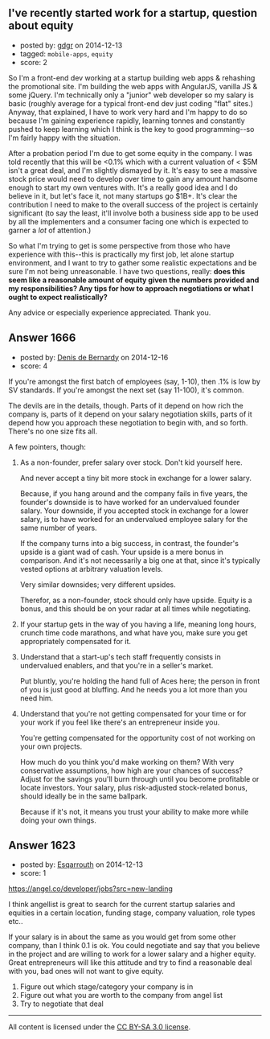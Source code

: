 ## I've recently started work for a startup, question about equity

- posted by: [gdgr](https://stackexchange.com/users/5065936/gdgr) on 2014-12-13
- tagged: `mobile-apps`, `equity`
- score: 2

<p>So I'm a front-end dev working at a startup building web apps &amp; rehashing the promotional site. I'm building the web apps with AngularJS, vanilla JS &amp; some jQuery. I'm technically only a "junior" web developer so my salary is basic (roughly average for a typical front-end dev just coding "flat" sites.) Anyway, that explained, I have to work very hard and I'm happy to do so because I'm gaining experience rapidly, learning tonnes and constantly pushed to keep learning which I think is the key to good programming--so I'm fairly happy with the situation. </p>

<p>After a probation period I'm due to get some equity in the company. I was told recently that this will be &lt;0.1% which with a current valuation of &lt; $5M isn't a great deal, and I'm slightly dismayed by it. It's easy to see a massive stock price would need to develop over time to gain any amount handsome enough to start my own ventures with. It's a really good idea and I do believe in it, but let's face it, not many startups go $1B+. It's clear the contribution I need to make to the overall success of the project is certainly significant (to say the least, it'll involve both a business side app to be used by all the implementers and a consumer facing one which is expected to garner a <em>lot</em> of attention.)</p>

<p>So what I'm trying to get is some perspective from those who have experience with this--this is practically my first job, let alone startup environment, and I want to try to gather some realistic expectations and be sure I'm not being unreasonable. I have two questions, really: <strong>does this seem like a reasonable amount of equity given the numbers provided and my responsibilities? Any tips for how to approach negotiations or what I ought to expect realistically?</strong></p>

<p>Any advice or especially experience appreciated. Thank you.</p>



## Answer 1666

- posted by: [Denis de Bernardy](https://stackexchange.com/users/182468/denis-de-bernardy) on 2014-12-16
- score: 4

<p>If you're amongst the first batch of employees (say, 1-10), then .1% is low by SV standards. If you're amongst the next set (say 11-100), it's common.</p>

<p>The devils are in the details, though. Parts of it depend on how rich the company is, parts of it depend on your salary negotiation skills, parts of it depend how you approach these negotiation to begin with, and so forth. There's no one size fits all.</p>

<p>A few pointers, though:</p>

<ol>
<li><p>As a non-founder, prefer salary over stock. Don't kid yourself here.</p>

<p>And never accept a tiny bit more stock in exchange for a lower salary.</p>

<p>Because, if you hang around and the company fails in five years, the founder's downside is to have worked for an undervalued founder salary. Your downside, if you accepted stock in exchange for a lower salary, is to have worked for an undervalued employee salary for the same number of years.</p>

<p>If the company turns into a big success, in contrast, the founder's upside is a giant wad of cash. Your upside is a mere bonus in comparison. And it's not necessarily a big one at that, since it's typically vested options at arbitrary valuation levels.</p>

<p>Very similar downsides; very different upsides.</p>

<p>Therefor, as a non-founder, stock should only have upside. Equity is a bonus, and this should be on your radar at all times while negotiating.</p></li>
<li><p>If your startup gets in the way of you having a life, meaning long hours, crunch time code marathons, and what have you, make sure you get appropriately compensated for it.</p></li>
<li><p>Understand that a start-up's tech staff frequently consists in undervalued enablers, and that you're in a seller's market.</p>

<p>Put bluntly, you're holding the hand full of Aces here; the person in front of you is just good at bluffing. And he needs you a lot more than you need him.</p></li>
<li><p>Understand that you're not getting compensated for your time or for your work if you feel like there's an entrepreneur inside you.</p>

<p>You're getting compensated for the opportunity cost of not working on your own projects.</p>

<p>How much do you think you'd make working on them? With very conservative assumptions, how high are your chances of success? Adjust for the savings you'll burn through until you become profitable or locate investors. Your salary, plus risk-adjusted stock-related bonus, should ideally be in the same ballpark.</p>

<p>Because if it's not, it means you trust your ability to make more while doing your own things.</p></li>
</ol>



## Answer 1623

- posted by: [Esqarrouth](https://stackexchange.com/users/3055586/esqarrouth) on 2014-12-13
- score: 1

<p><a href="https://angel.co/developer/jobs?src=new-landing" rel="nofollow">https://angel.co/developer/jobs?src=new-landing</a></p>

<p>I think angellist is great to search for the current startup salaries and equities in a certain location, funding stage, company valuation, role types etc..</p>

<p>If your salary is in about the same as you would get from some other company, than I think 0.1 is ok. You could negotiate and say that you believe in the project and are willing to work for a lower salary and a higher equity. Great entrepreneurs will like this attitude and try to find a reasonable deal with you, bad ones will not want to give equity.</p>

<ol>
<li>Figure out which stage/category your company is in</li>
<li>Figure out what you are worth to the company from angel list</li>
<li>Try to negotiate that deal</li>
</ol>




---

All content is licensed under the [CC BY-SA 3.0 license](https://creativecommons.org/licenses/by-sa/3.0/).
